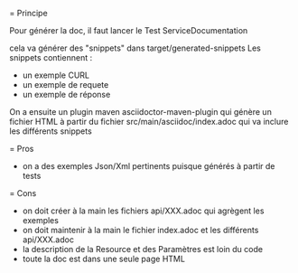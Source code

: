 

= Principe

Pour générer la doc, il faut lancer le Test ServiceDocumentation

cela va générer des "snippets" dans target/generated-snippets
Les snippets contiennent :

- un exemple CURL
- un exemple de requete
- un exemple de réponse

On a ensuite un plugin maven asciidoctor-maven-plugin qui génère un fichier HTML à partir du fichier src/main/asciidoc/index.adoc qui va inclure les différents snippets


= Pros

- on a des exemples Json/Xml pertinents puisque générés à partir de tests

= Cons

- on doit créer à la main les fichiers api/XXX.adoc qui agrègent les exemples
- on doit maintenir à la main le fichier index.adoc et les différents api/XXX.adoc
- la description de la Resource et des Paramètres est loin du code
- toute la doc est dans une seule page HTML
